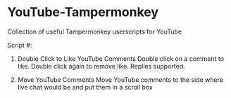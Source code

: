 # YouTube-Tampermonkey
Collection of useful Tampermonkey userscripts for YouTube

Script #:
1. Double Click to Like YouTube Comments
   Double click on a comment to like. Double click again to remove like. Replies supported.
   
2. Move YouTube Comments
   Move YouTube comments to the side where live chat would be and put them in a scroll box
